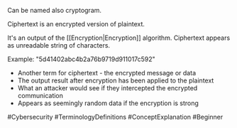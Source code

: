 Can be named also cryptogram.

Ciphertext is an encrypted version of plaintext.

It's an output of the [[Encryption|Encryption]] algorithm.
Ciphertext appears as unreadable string of characters.

Example: "5d41402abc4b2a76b9719d911017c592"

- Another term for ciphertext - the encrypted message or data
- The output result after encryption has been applied to the plaintext
- What an attacker would see if they intercepted the encrypted communication
- Appears as seemingly random data if the encryption is strong

#Cybersecurity #TerminologyDefinitions #ConceptExplanation #Beginner
